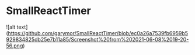 # SmallReactTimer
![alt text] (https://github.com/garymor/SmallReactTimer/blob/ec0a26a7539fb6959b5929834825db25e7b11a85/Screenshot%20from%202021-06-08%2019-20-56.png)

